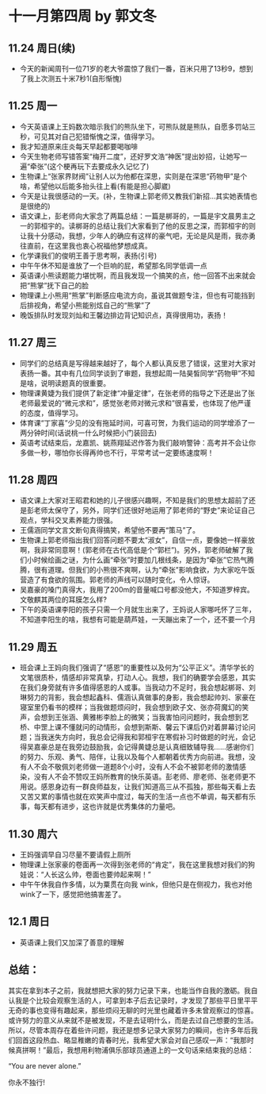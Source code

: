 # 十一月第四周 by 郭文冬

## 11.24 周日(续)
- 今天的新闻周刊一位71岁的老大爷震惊了我们一番，百米只用了13秒9，想到了我上次测五十米7秒1(自形惭愧)

## 11.25 周一
- 今天英语课上王妈数次暗示我们的熊队坐下，可熊队就是熊队，自愿多罚站三秒，可见其对自己犯错惭愧之深，值得学习。
- 我才知道原来庄炎每天早起都要喝咖啡
- 今天生物老师写错答案“梅开二度”，还好罗文浩“神医”提出妙招，让她写一遍“牵张”(这个梗再玩下去要成永久记忆了)
- 生物课上“张家界财阀”让别人以为他都在深思，实则是在深思“药物甲”是个啥，希望他以后能多抬头往上看(有能是担心脚崴)
- 今天是让我很感动的一天。(补，生物课上郭老师又教我们新招…其实她表情也是很绝的)
- 语文课上，彭老师向大家念了两篇总结：一篇是梆哥的，一篇是宇文晨男主之一的郭桓宇的。读梆哥的总结让我们大家看到了他的反思之深，而郭桓宇的则让我十分感动，我想，少年人的确应有这样的豪气吧，无论是风是雨，我亦勇往直前，在这里我也衷心祝福他梦想成真。
- 化学课我们的俊明王善于思考啊，表扬(引号)
- 中午午休不知是谁放了一个巨响的屁，希望那名同学低调一点
- 英语课小熊读题能力堪忧啊，而且我发现一个搞笑的点，他一回答不出来就会把“熊掌”抚下自己的脸
- 物理课上小熊用“熊掌”判断感应电流方向，虽说其做题专注，但也有可能挡到后排视角，希望小熊能别炫自己的“熊掌”了
- 晚饭排队时发现刘灿和王馨边排边背记知识点，真得很用功，表扬！

## 11.27 周三
- 同学们的总结真是写得越来越好了，每个人都认真反思了错误，这里对大家对表扬一番。其中有几位同学谈到了审题，我想起周一陆昊皙同学“药物甲”不知是啥，说明读题真的很重要。
- 物理课黄婕为我们提供了新定律“冲量定律”，在张老师的指导之下还是出了张老师最爱说的“微元求和”，感觉张老师对微元求和”很喜爱，也体现了他严谨的态度，值得学习。
- 体育课“丁家喜”少见的没有拖延时间，可喜可贺，为我们运动的同学增添了一两分钟时间(话说桃一什么时候把小门装回去)
- 英语考试结束后，龙嘉凯、姚燕翔延迟作答为我们敲响警钟：高考并不会让你多做一秒，哪怕你长得再帅也不行，平常考试一定要练速度啊！

## 11.28 周四
- 语文课上大家对王昭君和她的儿子很感兴趣啊，不知是我们的思想太超前了还是彭老师太保守了，另外，同学们还很好地运用了郭老师的“野史”来论证自己观点，学科交叉素养能力很强。
- 王儒涵同学文言文断句真得搞笑，希望他不要再“策马”了。
- 生物课上郭老师指出我们回答问题不要太“淑女”，自信一点，要像她一样豪放啊，我非常同意啊！(郭老师在古代高低是个“郭栏”)。另外，郭老师破解了我们小时候绘画之谜，为什么画“牵张”时要加几根线条，是因为“牵张”它热气腾腾，很有道理。但我们的小熊很不爽啊，认为“牵张”影响食欲，为大家吃午饭营造了有食欲的氛围。郭老师的声线可以随时变化，令人惊讶。
- 吴嘉豪的嗓门真得大，我用了200m的音量喊口号都没他大，不知道罗梓宾。文敬麒其两位的耳膜怎么样?
- 下午的英语课李阳的孩子只需一个月就生出来了，王妈说人家哪吒怀了三年，不知道李阳生的啥，我想有可能是葫芦娃，一天蹦出来了一个，还不要一个月

## 11.29 周五
- 班会课上王妈向我们强调了“感恩”的重要性以及何为“公平正义”。清华学长的文笔很质朴，情感却非常真挚，打动人心。我想，我们的确要学会感恩，其实在我们身旁就有许多值得感恩的人或事。当我动力不足时，我会想起梆哥、刘琳努力的背影，我会想起鑫科、儒涵认真做事的身影，我会想起帅刘、家豪在寝室里仍看书的模样；当我做题烦闷时，我会想到欧子文、张亦荷魔幻的笑声，会想到王张涵、黄雅彬李脸上的微笑；当我害怕问问题时，我会想到艺桥、中罡上课不懂就问的动情形，会想到斯斯、馨云下课后仍对着屏幕讨论问题；当我迷失方向时，我总会记得我和郭桓宇在寒假补习时做题的时光，会记得吴嘉豪总是在我旁边鼓励我，会记得黄婕总是认真细致辅导我……感谢你们的努力、乐观、勇气、陪伴，让我以及每个人都朝着优秀方向前进。我想，没有人不会不敬佩刘老师做一道题8个小时，没有人不会不被郭老师的激情感染，没有人不会不赞叹王妈所教育的快乐英语。彭老师、廖老师、张老师更不用说。感恩身边有一群良师益友，让我们知道高三从不孤独，那些每天看上去又苦又累的事情也就在欢笑声中度过，每天的生活一点也不单调，每天都有乐事，每天都有进步，这也许就是优秀集体的力量吧。

## 11.30 周六
- 王妈强调早自习尽量不要请假上厕所
- 物理课上张家豪的卷面再一次得到张老师的“肯定”，我在这里我想对我们的狗娃说：“人长这么帅，卷面也要帅起来啊！”
- 中午午休我自作多情，以为粟贯在向我 wink，但他只是在侧视力，我也对他 wink了一下，感觉把他搞害差了。

## 12.1 周日
- 英语课上我们又加深了善意的理解

## 总结：
其实在拿到本子之前，我就想把大家的努力记录下来，也能当作自我的激砺。我自认我是个比较会观察生活的人，可拿到本子后去记录时，才发现了那些平日里平平无奇的事也变得有趣起来，那些烦闷无聊的时光里也藏着许多未曾观察过的惊喜。或许努力的意义从来就不是被发现，不是去证明什么，而是去过自己想要的生活。所以，尽管本周存在着些许问题，我还是想多记录大家努力的瞬间，也许多年后我们回首这段热血、略显稚嫩的青春时光，我希望大家会对自己感叹一声：“我那时候真拼啊！”最后，我想用利物浦俱乐部球员通道上的一文句话来结束我的总结：

“You are never alone.”

你永不独行!